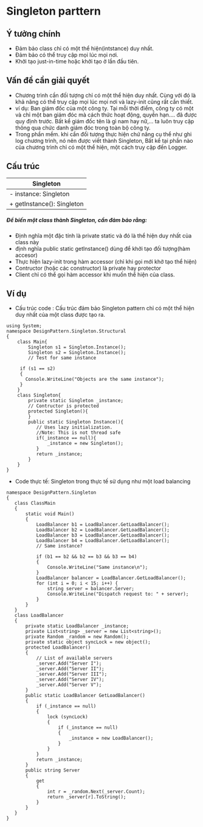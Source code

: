 # Singleton parttern
## Ý tưởng chính
- Đảm bảo class chỉ có một thể hiện(intstance) duy nhất.
- Đảm bảo có thể truy cập mọi lúc mọi nơi.
- Khởi tạo just-in-time hoặc khởi tạo ở lần đầu tiên.
## Vấn đề cần giải quyết
- Chương trình cần đối tượng chỉ có một thể hiện duy nhất. Cùng với đó là khả năng có thể truy cập mọi lúc mọi nơi và lazy-init cũng rất cần thiết.
- ví dụ: Ban giám đốc của một công ty. Tại mỗi thời điểm, công ty có một và chỉ một ban giám đóc mà cách thức hoạt động, quyền hạn.... đã được quy định trước. Bất kể giám đốc tên là gì nam hay nữ,... ta luôn truy cập thông qua chức danh giám đóc trong toàn bộ công ty.
- Trong phần mềm. khi cần đối tượng thực hiện chứ năng cụ thể như ghi log chương trình, nó nên được viết thành Singleton, Bất kể tại phần nào của chương trình chỉ có một thể hiện, một cách truy cập đến Logger.
## Cấu trúc

| Singleton                  |     
| -------------------------- | 
| - instance: Singleton      |
| + getInstance(): Singleton | 
##### Để biến một class thành Singleton, cần đảm bảo rằng:
- Định nghĩa một đặc tính là private static và đó là thể hiện duy nhất của class này
- định nghĩa public static getInstance() dùng để khởi tạo đối tượng(hàm accesor)
- Thực hiện lazy-init trong hàm accessor (chỉ khi gọi mới khở tạo thể hiện)
- Contructor (hoặc các constructor) là private hay protector
- Client chỉ có thể gọi hàm accessor khi muốn thể hiện của class.
## Ví dụ
- Cấu trúc code : Cấu trúc đảm bảo Singleton pattern chỉ có một thể hiện duy nhất của một class được tạo ra.
 ```
 using System;
 namespace DesignPattern.Singleton.Structural
 {
     class Main{
         Singleton s1 = Singleton.Instance();
         Singleton s2 = Singleton.Instance();
         // Test for same instance

      if (s1 == s2)
      {
        Console.WriteLine("Objects are the same instance");
      }
     }
     class Singleton{
         private static Singleton _instance;
         // Contructor is protected
         protected Singleton(){
         }
         public static Singleton Instance(){
            // Uses lazy initialization.
            //Note: This is not thread safe
            if(_instance == null){
                _instance = new Singleton();
            }
            return _instance;
         }
     }
 }
 ```
 - Code thực tế: Singleton trong thực tế sử dụng như một load balancing
 ```
namespace DesignPattern.Singleton
{
    class ClassMain
    {
        static void Main()
        {
            LoadBalancer b1 = LoadBalancer.GetLoadBalancer();
            LoadBalancer b2 = LoadBalancer.GetLoadBalancer();
            LoadBalancer b3 = LoadBalancer.GetLoadBalancer();
            LoadBalancer b4 = LoadBalancer.GetLoadBalancer();
            // Same instance?

            if (b1 == b2 && b2 == b3 && b3 == b4)
            {
                Console.WriteLine("Same instance\n");
            }
            LoadBalancer balancer = LoadBalancer.GetLoadBalancer();
            for (int i = 0; i < 15; i++) {
                string server = balancer.Server;
                Console.WriteLine("Dispatch request to: " + server);
            }
        }
    }
    class LoadBalancer
    {
        private static LoadBalancer _instance;
        private List<string> _server = new List<string>();
        private Random _random = new Random();
        private static object syncLock = new object();
        protected LoadBalancer()
        {
            // List of available servers
            _server.Add("Server I");
            _server.Add("Server II");
            _server.Add("Server III");
            _server.Add("Server IV");
            _server.Add("Server V");
        }
        public static LoadBalancer GetLoadBalancer()
        {
            if (_instance == null)
            {
                lock (syncLock)
                {
                    if (_instance == null)
                    {
                        _instance = new LoadBalancer();
                    }
                }
            }
            return _instance;
        }
        public string Server
        {
            get
            {
                int r = _random.Next(_server.Count);
                return _server[r].ToString();
            }
        }
    }
}

 ```